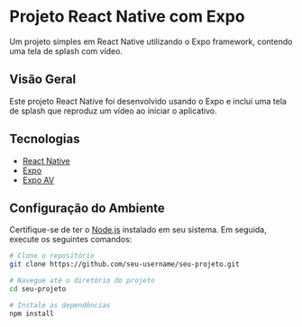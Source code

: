 # Projeto React Native com Expo

Um projeto simples em React Native utilizando o Expo framework, contendo uma tela de splash com vídeo.

## Visão Geral

Este projeto React Native foi desenvolvido usando o Expo e inclui uma tela de splash que reproduz um vídeo ao iniciar o aplicativo.

## Tecnologias

- [React Native](https://reactnative.dev/)
- [Expo](https://docs.expo.dev/)
- [Expo AV](https://docs.expo.dev/versions/latest/sdk/av/)

## Configuração do Ambiente

Certifique-se de ter o [Node.js](https://nodejs.org/) instalado em seu sistema. Em seguida, execute os seguintes comandos:

```bash
# Clone o repositório
git clone https://github.com/seu-username/seu-projeto.git

# Navegue até o diretório do projeto
cd seu-projeto

# Instale as dependências
npm install

